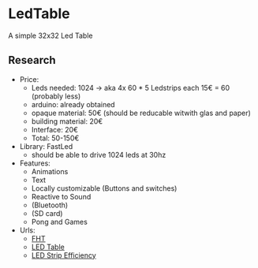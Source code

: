 # LedTable
A simple 32x32 Led Table

## Research
* Price:
    * Leds needed: 1024 -> aka 4x 60 * 5 Ledstrips each 15€ = 60 (probably less)
    * arduino: already obtained
    * opaque material: 50€ (should be reducable witwith glas and paper)
    * building material: 20€
    * Interface: 20€
    * Total: 50-150€
* Library: FastLed
    * should be able to drive 1024 leds at 30hz
* Features:
    * Animations
    * Text
    * Locally customizable (Buttons and switches)
    * Reactive to Sound
    * (Bluetooth)
    * (SD card)
    * Pong and Games
* Urls:
    * [FHT](https://blog.yavilevich.com/2016/08/arduino-sound-level-meter-and-spectrum-analyzer/)
    * [LED Table](https://www.youtube.com/watch?v=D_QBlFIQk-o)
    * [LED Strip Efficiency](https://github.com/FastLED/FastLED/issues/288)
